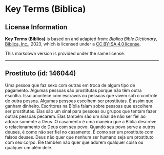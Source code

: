 # Key Terms (Biblica)

## License Information

**Key Terms (Biblica)** is based on and adapted from: _Biblica Bible Dictionary_, [Biblica, Inc.](https://www.biblica.com/), 2023, which is licensed under a [CC BY-SA 4.0 license](https://creativecommons.org/licenses/by-sa/4.0/legalcode.en).

This markdown version is provided under the same license.



--------------------------------

## Prostituto (id: 146044)

Uma pessoa que faz sexo com outras em troca de algum tipo de pagamento. Algumas pessoas são prostitutas porque não têm outra escolha. Isso acontece com escravos ou pessoas que vivem sob o controle de outra pessoa. Algumas pessoas escolhem ser prostitutas. É assim que ganham dinheiro. Escritores na Bíblia falam sobre pessoas que escolhem ser prostitutas. Elas são um sinal para pessoas ou grupos que tentam fazer outras pessoas pecarem. Elas também são um sinal de não ser fiel ao adorar somente a Deus. O casamento é uma maneira que a Bíblia descreve o relacionamento de Deus com seu povo. Quando seu povo serve a outros deuses, é como não ser fiel no casamento. É como ser um prostituto com falsos deuses. Deus não quer que nenhum ser humano seja um prostituto com seu corpo. Ele também não quer que adorem qualquer coisa ou qualquer um além dele.


